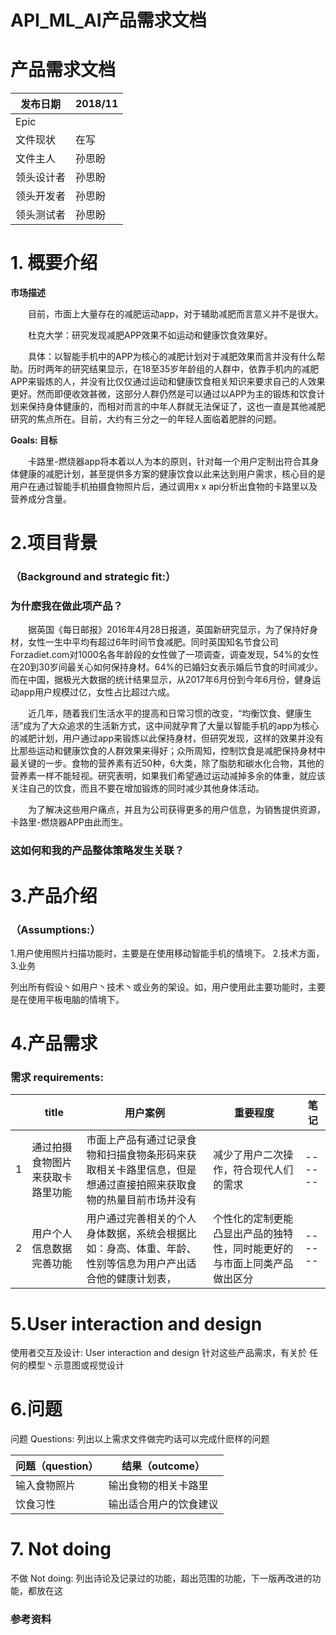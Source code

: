 # API_ML_AI产品需求文档
# 产品需求文档

发布日期 | 2018/11
---|---
Epic | 
文件现状|在写
文件主人 |孙思盼
领头设计者 |孙思盼
领头开发者 |孙思盼
领头测试者|孙思盼
# 1. 概要介绍
**市场描述**

&emsp;&emsp;目前，市面上大量存在的减肥运动app，对于辅助减肥而言意义并不是很大。

&emsp;&emsp;杜克大学：研究发现减肥APP效果不如运动和健康饮食效果好。

&emsp;&emsp;具体：以智能手机中的APP为核心的减肥计划对于减肥效果而言并没有什么帮助。历时两年的研究结果显示，在18至35岁年龄组的人群中，依靠手机内的减肥APP来锻炼的人，并没有比仅仅通过运动和健康饮食相关知识来要求自己的人效果更好。然而即便收效甚微，这部分人群仍然是可以通过以APP为主的锻炼和饮食计划来保持身体健康的，而相对而言的中年人群就无法保证了，这也一直是其他减肥研究的焦点所在。目前，大约有三分之一的年轻人面临着肥胖的问题。


**Goals: 目标**

&emsp;&emsp;卡路里-燃烧器app将本着以人为本的原则，针对每一个用户定制出符合其身体健康的减肥计划，甚至提供多方案的健康饮食以此来达到用户需求，核心目的是用户在通过智能手机拍摄食物照片后，通过调用x x  api分析出食物的卡路里以及营养成分含量。
# 2.项目背景
### （Background and strategic fit:）
### 为什麽我在做此项产品？


&emsp;&emsp;据英国《每日邮报》2016年4月28日报道，英国新研究显示，为了保持好身材，女性一生中平均有超过6年时间节食减肥。同时英国知名节食公司Forzadiet.com对1000名各年龄段的女性做了一项调查，调查发现，54%的女性在20到30岁间最关心如何保持身材。64%的已婚妇女表示婚后节食的时间减少。而在中国，据极光大数据的统计结果显示，从2017年6月份到今年6月份，健身运动app用户规模过亿，女性占比超过六成。

&emsp;&emsp;近几年，随着我们生活水平的提高和日常习惯的改变，“均衡饮食、健康生活”成为了大众追求的生活新方式，这中间就孕育了大量以智能手机的app为核心的减肥计划，用户通过app来锻炼以此保持身材，但研究发现，这样的效果并没有比那些运动和健康饮食的人群效果来得好；众所周知，控制饮食是减肥保持身材中最关键的一步。食物的营养素有近50种，6大类，除了脂肪和碳水化合物，其他的营养素一样不能轻视。研究表明，如果我们希望通过运动减掉多余的体重，就应该关注自己的饮食，而且不要在增加锻炼的同时减少其他身体活动。

&emsp;&emsp;为了解决这些用户痛点，并且为公司获得更多的用户信息，为销售提供资源，卡路里-燃烧器APP由此而生。

### 这如何和我的产品整体策略发生关联？



# 3.产品介绍
### （Assumptions:） 

1.用户使用照片扫描功能时，主要是在使用移动智能手机的情境下。
2.技术方面，
3.业务

列出所有假设丶如用户丶技术丶或业务的架设。如，用户使用此主要功能时，主要是在使用平板电脑的情境下。

# 4.产品需求
### 需求 requirements:
| | title| 用户案例 |重要程度|笔记 |
| ------ | ------ | ------ |------ |------ |
| 1| 通过拍摄食物图片来获取卡路里功能|  市面上产品有通过记录食物和扫描食物条形码来获取相关卡路里信息，但是想通过直接拍照来获取食物的热量目前市场并没有|减少了用户二次操作，符合现代人们的需求|------ |
| 2 |用户个人信息数据完善功能  |用户通过完善相关的个人身体数据，系统会根据比如：身高、体重、年龄、性别等信息为用户产出适合他的健康计划表，  |个性化的定制更能凸显出产品的独特性，同时能更好的与市面上同类产品做出区分|------ |


# 5.User interaction and design
使用者交互及设计: User interaction and design 针对这些产品需求，有关於 任何的模型丶示意图或视觉设计

# 6.问题
问题 Questions: 列出以上需求文件做完旳话可以完成什麽样的问题

问题（question）| 结果（outcome）
---|---
 输入食物照片| 输出食物的相关卡路里
饮食习性| 输出适合用户的饮食建议

# 7.	Not doing
不做 Not doing: 列出诗论及记录过的功能，超出范围的功能，下一版再改进的功能，都放在这



### 参考资料


